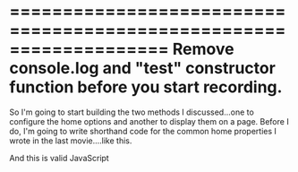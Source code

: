 ===================================================================
Remove console.log and "test" constructor function before you start recording.
===================================================================

So I'm going to start building the two methods I discussed...one to configure the home options and another to display them on a page. Before I do, I'm going to write shorthand code for the common home properties I wrote in the last movie....like this.

And this is valid JavaScript
